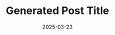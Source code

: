 ---
title: 'Generated Post Title'
date: '2025-03-23'
image: 'https://cdn.diblasio.social/static/photos/2025/20250322_202151.jpg'
thumbnail: 'https://cdn.diblasio.social/static/photos/2025/thumbnails/20250322_202151.jpg'
alt_text: "A dark street at night with city lights in the distance."
tags:
  - "#Photography"
  - "#NightPhotography"
  - "#Urban"
  - "#Cityscape"
  - "#StreetView"
  - "#NightLights"
  - "#iPhonePhotography"
  - "#LowLight"
  - "#Architecture"
description: ''
created_date: '2025-03-23'
location: "Unknown location"
exif_data: "Apple iPhone 15 Pro 9mm f/2.8 (1/15 | f/2.8 | ISO 2500)"
draft: false
---